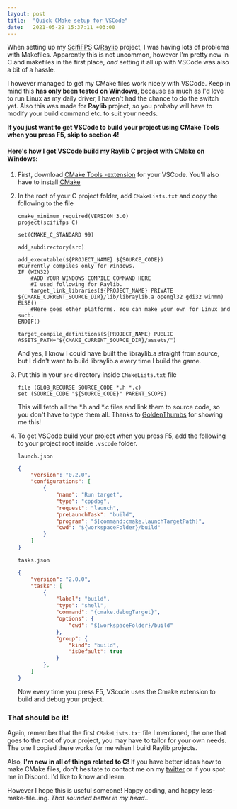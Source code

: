 ```yaml
---
layout: post
title:  "Quick CMake setup for VSCode"
date:   2021-05-29 15:37:11 +03:00
---
```


When setting up my [ScifiFPS](https://github.com/Akselmo/Artificial-Rage) C/[Raylib](https://www.raylib.com/) project, I was having lots of problems with Makefiles. Apparently this is not uncommon, however I'm pretty new in C and makefiles in the first place, *and* setting it all up with VSCode was also a bit of a hassle. 

I however managed to get my CMake files work nicely with VSCode. Keep in mind this **has only been tested on Windows**, because as much as I'd love to run Linux as my daily driver, I haven't had the chance to do the switch yet. Also this was made for **Raylib** project, so you probaby will have to modify your build command etc. to suit your needs.

**If you just want to get VSCode to build your project using CMake Tools when you press F5, skip to section 4!**


#### Here's how I got VSCode build my Raylib C project with CMake on Windows:

1. First, download [CMake Tools -extension](https://marketplace.visualstudio.com/items?itemName=ms-vscode.cmake-tools) for your VSCode. You'll also have to install [CMake](https://cmake.org/)

2. In the root of your C project folder, add `CMakeLists.txt` and copy the following to the file

    ```
    cmake_minimum_required(VERSION 3.0)
    project(scififps C)

    set(CMAKE_C_STANDARD 99)

    add_subdirectory(src)

    add_executable(${PROJECT_NAME} ${SOURCE_CODE})
    #Currently compiles only for Windows. 
    IF (WIN32)
        #ADD YOUR WINDOWS COMPILE COMMAND HERE
        #I used following for Raylib. 
        target_link_libraries(${PROJECT_NAME} PRIVATE ${CMAKE_CURRENT_SOURCE_DIR}/lib/libraylib.a opengl32 gdi32 winmm)
    ELSE()
        #Here goes other platforms. You can make your own for Linux and such. 
    ENDIF()

    target_compile_definitions(${PROJECT_NAME} PUBLIC ASSETS_PATH="${CMAKE_CURRENT_SOURCE_DIR}/assets/")

    ```

    And yes, I know I could have built the libraylib.a straight from source, but I didn't want to build libraylib.a every time I build the game. 

3. Put this in your `src` directory inside `CMakeLists.txt` file

    ```
    file (GLOB_RECURSE SOURCE_CODE *.h *.c)
    set (SOURCE_CODE "${SOURCE_CODE}" PARENT_SCOPE)
    ```

    This will fetch all the *.h and *.c files and link them to source code, so you don't have to type them all. Thanks to [GoldenThumbs](https://github.com/GoldenThumbs/raylibGame/blob/main/src/CMakeLists.txt) for showing me this!

4. To get VSCode build your project when you press F5, add the following to your project root inside `.vscode` folder.

    `launch.json`

    ```json
    {
        "version": "0.2.0",
        "configurations": [
            {
                "name": "Run target",
                "type": "cppdbg",
                "request": "launch",
                "preLaunchTask": "build",
                "program": "${command:cmake.launchTargetPath}",
                "cwd": "${workspaceFolder}/build"
            }
        ]
    }
    ```

    `tasks.json`
    ```json
    {
        "version": "2.0.0",
        "tasks": [
            {
                "label": "build",
                "type": "shell",
                "command": "{cmake.debugTarget}",
                "options": {
                    "cwd": "${workspaceFolder}/build"
                },
                "group": {
                    "kind": "build",
                    "isDefault": true
                }
            },
        ]
    }
    ```

    Now every time you press F5, VScode uses the Cmake extension to build and debug your project. 

### That should be it! 

Again, remember that the first `CMakeLists.txt` file I mentioned, the one that goes to the root of your project, you may have to tailor for your own needs. The one I copied there works for me when I build Raylib projects.

Also, **I'm new in all of things related to C!** If you have better ideas how to make CMake files, don't hesitate to contact me on my [twitter](https://www.twitter.com/akselmo) or if you spot me in Discord. I'd like to know and learn.

However I hope this is useful someone! Happy coding, and happy less-make-file..ing. *That sounded better in my head..*